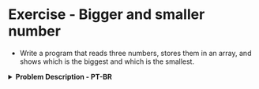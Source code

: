 # Exercise - Bigger and smaller number
- Write a program that reads three numbers, stores them in an array, and shows which is the biggest and which is the smallest.

<details >
  <summary><b>Problem Description - PT-BR</b></summary>

- Escreva um programa que leia três números, armazene-os em uma matriz e mostre qual é o maior e qual é o menor.

</details>
